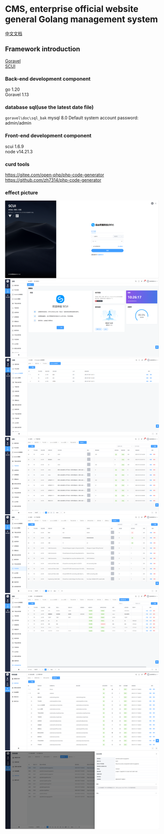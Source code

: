 # CMS, enterprise official website general Golang management system

[中文文档](./README.md)


## Framework introduction
[Goravel](https://github.com/goravel/goravel)    
[SCUI](https://gitee.com/lolicode/scui)


### Back-end development component
go 1.20     
Goravel 1.13     

### database sql(use the latest date file)
`goravel\doc\sql_bak` mysql 8.0
Default system account password: admin/admin

### Front-end development component
scui 1.6.9      
node v14.21.3       

### curd tools
https://gitee.com/open-php/php-code-generator  
https://github.com/zh7314/php-code-generator

### effect picture
![1.png](./images/1.png)
![2.png](./images/2.png)
![3.png](./images/3.png)
![4.png](./images/4.png)
![5.png](./images/5.png)
![6.png](./images/6.png)
![7.png](./images/7.png)
![8.png](./images/8.png)
